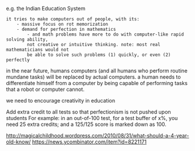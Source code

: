 
e.g. the Indian Education System

    it tries to make computers out of people, with its:
        - massive focus on rot memorization
        - demand for perfection in mathematics
            - and math problems have more to do with computer-like rapid solving ability, 
            not creative or intuitive thinking. note: most real mathematicians would not 
            be able to solve such problems (1) quickly, or even (2) perfectly

in the near future, humans computers (and all humans who perform routine mundane tasks) will 
be replaced by actual computers. a human needs to differentiate himself from a computer by 
being capable of performing tasks that a robot or computer cannot.


we need to encourage creativity in education


Add extra credit to all tests so that perfectionism is not pushed upon students
 For example: in an out-of-100 test, for a test buffer of x%, you need 25 extra credits; 
              and a 125/125 score is marked down as 100.


http://magicalchildhood.wordpress.com/2010/08/31/what-should-a-4-year-old-know/
    https://news.ycombinator.com/item?id=8221171

